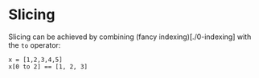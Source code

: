 # Slicing 


Slicing can be achieved by combining (fancy indexing)[./0-indexing] with the `to` operator:

```
x = [1,2,3,4,5]
x[0 to 2] == [1, 2, 3]
```